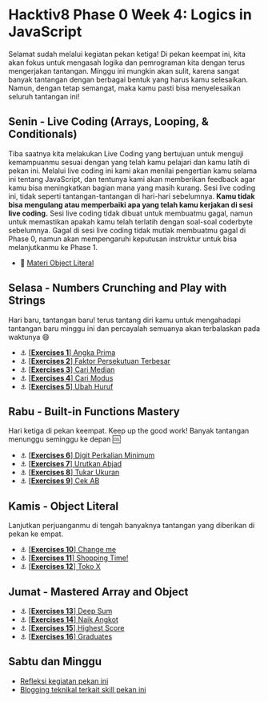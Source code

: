 # Hacktiv8 Phase 0 Week 4: Logics in JavaScript

Selamat sudah melalui kegiatan pekan ketiga! Di pekan keempat ini, kita akan fokus untuk mengasah logika dan pemrograman kita dengan terus mengerjakan tantangan. Minggu ini mungkin akan sulit, karena sangat banyak tantangan dengan berbagai bentuk yang harus kamu selesaikan. Namun, dengan tetap semangat, maka kamu pasti bisa menyelesaikan seluruh tantangan ini!

## Senin - Live Coding (Arrays, Looping, & Conditionals)

Tiba saatnya kita melakukan Live Coding yang bertujuan untuk menguji kemampuanmu sesuai dengan yang telah kamu pelajari dan kamu latih di pekan ini. Melalui live coding ini kami akan menilai pengertian kamu selama ini tentang JavaScript, dan tentunya kami akan memberikan feedback agar kamu bisa meningkatkan bagian mana yang masih kurang. Sesi live coding ini, tidak seperti tantangan-tantangan di hari-hari sebelumnya. **Kamu tidak bisa mengulang atau memperbaiki apa yang telah kamu kerjakan di sesi live coding.** Sesi live coding tidak dibuat untuk membuatmu gagal, namun untuk memastikan apakah kamu telah terlatih dengan soal-soal coderbyte sebelumnya. Gagal di sesi live coding tidak mutlak membuatmu gagal di Phase 0, namun akan mempengaruhi keputusan instruktur untuk bisa melanjutkanmu ke Phase 1.

- :notebook_with_decorative_cover:
[Materi Object Literal](https://github.com/hacktiv8/phase-0-activities/tree/master/modules/js-object-literal.md)

## Selasa - Numbers Crunching and Play with Strings
Hari baru, tantangan baru! terus tantang diri kamu untuk mengahadapi tantangan baru minggu ini dan percayalah semuanya akan terbalaskan pada waktunya :smile:

- :anchor:
[[**Exercises 1**] Angka Prima](https://github.com/hacktiv8/phase-0-activities/tree/master/modules/challenge-angka-prima.md)
- :anchor:
[[**Exercises 2**] Faktor Persekutuan Terbesar](https://github.com/hacktiv8/phase-0-activities/tree/master/modules/challenge-faktor-persekutuan-terbesar.md)
- :anchor:
[[**Exercises 3**] Cari Median](https://github.com/hacktiv8/phase-0-activities/tree/master/modules/challenge-cari-median.md)
- :anchor:
[[**Exercises 4**] Cari Modus](https://github.com/hacktiv8/phase-0-activities/tree/master/modules/challenge-cari-modus.md)
- :anchor:
[[**Exercises 5**] Ubah Huruf](https://github.com/hacktiv8/phase-0-activities/tree/master/modules/challenge-ubah-huruf.md)

## Rabu - Built-in Functions Mastery
Hari ketiga di pekan keempat. Keep up the good work! Banyak tantangan menunggu seminggu ke depan :cool:

- :anchor:
[[**Exercises 6**] Digit Perkalian Minimum](https://github.com/hacktiv8/phase-0-activities/tree/master/modules/challenge-digit-perkalian-minimum.md)
- :anchor:
[[**Exercises 7**] Urutkan Abjad](https://github.com/hacktiv8/phase-0-activities/tree/master/modules/challenge-urutkan-abjad.md)
- :anchor:
[[**Exercises 8**] Tukar Ukuran](https://github.com/hacktiv8/phase-0-activities/tree/master/modules/challenge-tukar-besar-kecil.md)
- :anchor:
[[**Exercises 9**] Cek AB](https://github.com/hacktiv8/phase-0-activities/tree/master/modules/challenge-cek-ab.md)

## Kamis - Object Literal
Lanjutkan perjuanganmu di tengah banyaknya tantangan yang diberikan di pekan ke empat.
- :anchor:
[[**Exercises 10**] Change me](https://github.com/hacktiv8/phase-0-activities/tree/master/modules/challenge-object-literal.md)
- :anchor:
[[**Exercises 11**] Shopping Time!](https://github.com/hacktiv8/phase-0-activities/tree/master/modules/challenge-shopping-time.md)
- :anchor:
[[**Exercises 12**] Toko X](https://github.com/hacktiv8/phase-0-activities/tree/master/modules/challenge-toko-x.md)


## Jumat - Mastered Array and Object
- :anchor: [[**Exercises 13**] Deep Sum](https://github.com/hacktiv8/phase-0-activities/tree/master/modules/challenge-deep-sum.md)
- :anchor: [[**Exercises 14**] Naik Angkot](https://github.com/hacktiv8/phase-0-activities/tree/master/modules/challenge-naik-angkot.md)
- :anchor: [[**Exercises 15**] Highest Score](https://github.com/hacktiv8/phase-0-activities/tree/master/modules/challenge-highest-score.md)
- :anchor: [[**Exercises 16**] Graduates](https://github.com/hacktiv8/phase-0-activities/tree/master/modules/challenge-graduates.md)

## Sabtu dan Minggu

- [Refleksi kegiatan pekan ini](https://github.com/hacktiv8/phase-0-activities/blob/master/modules/reflection.md)
- [Blogging teknikal terkait skill pekan ini](https://github.com/hacktiv8/phase-0-activities/blob/master/modules/blog.md)